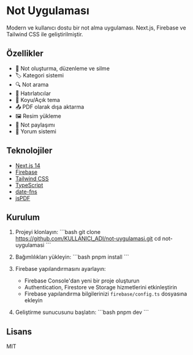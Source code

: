 # Not Uygulaması

Modern ve kullanıcı dostu bir not alma uygulaması. Next.js, Firebase ve Tailwind CSS ile geliştirilmiştir.

## Özellikler

- 📝 Not oluşturma, düzenleme ve silme
- 🏷️ Kategori sistemi
- 🔍 Not arama
- 📅 Hatırlatıcılar
- 🌙 Koyu/Açık tema
- 📤 PDF olarak dışa aktarma
- 🖼️ Resim yükleme
- 🔗 Not paylaşımı
- 💬 Yorum sistemi

## Teknolojiler

- [Next.js 14](https://nextjs.org/)
- [Firebase](https://firebase.google.com/)
- [Tailwind CSS](https://tailwindcss.com/)
- [TypeScript](https://www.typescriptlang.org/)
- [date-fns](https://date-fns.org/)
- [jsPDF](https://www.npmjs.com/package/jspdf)

## Kurulum

1. Projeyi klonlayın:
\`\`\`bash
git clone https://github.com/KULLANICI_ADI/not-uygulamasi.git
cd not-uygulamasi
\`\`\`

2. Bağımlılıkları yükleyin:
\`\`\`bash
pnpm install
\`\`\`

3. Firebase yapılandırmasını ayarlayın:
   - Firebase Console'dan yeni bir proje oluşturun
   - Authentication, Firestore ve Storage hizmetlerini etkinleştirin
   - Firebase yapılandırma bilgilerinizi `firebase/config.ts` dosyasına ekleyin

4. Geliştirme sunucusunu başlatın:
\`\`\`bash
pnpm dev
\`\`\`

## Lisans

MIT
